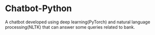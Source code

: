 # Chatbot-Python
A chatbot developed using deep learning(PyTorch) and natural language processing(NLTK) that can answer some queries related to bank.
